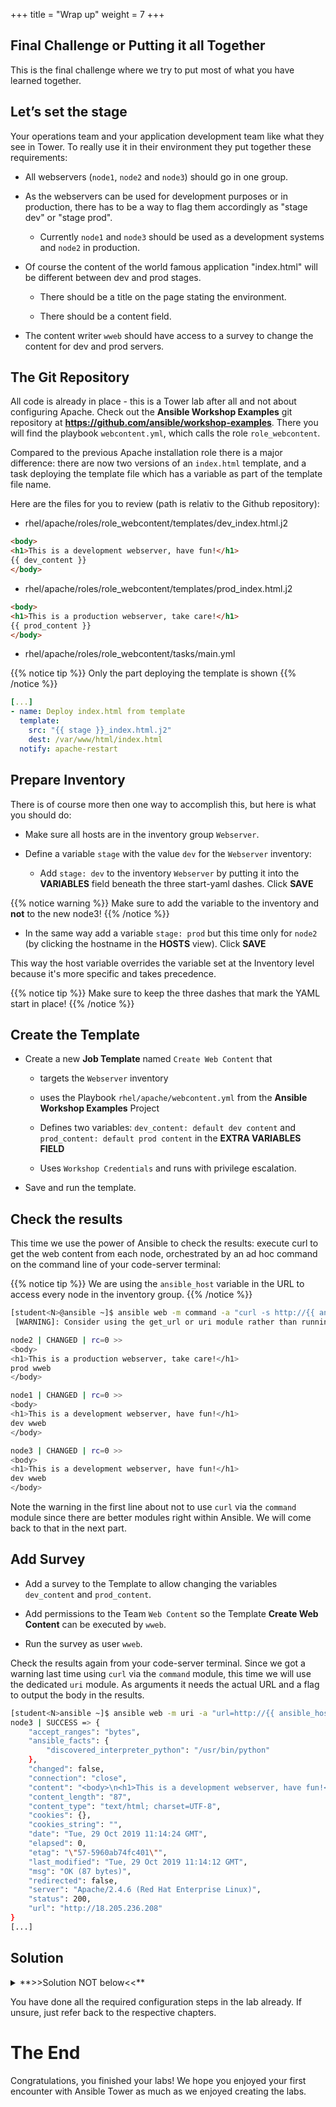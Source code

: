 +++
title = "Wrap up"
weight = 7
+++

## Final Challenge or Putting it all Together

This is the final challenge where we try to put most of what you have learned together.

## Let’s set the stage

Your operations team and your application development team like what they see in Tower. To really use it in their environment they put together these requirements:

- All webservers (`node1`, `node2` and `node3`) should go in one group.

- As the webservers can be used for development purposes or in production, there has to be a way to flag them accordingly as "stage dev" or "stage prod".

    - Currently `node1` and `node3` should be used as a development systems and `node2` in production.

- Of course the content of the world famous application "index.html" will be different between dev and prod stages.

    - There should be a title on the page stating the environment.

    - There should be a content field.

- The content writer `wweb` should have access to a survey to change the content for dev and prod servers.

## The Git Repository

All code is already in place - this is a Tower lab after all and not about configuring Apache. Check out the **Ansible Workshop Examples** git repository at **https://github.com/ansible/workshop-examples**. There you will find the playbook `webcontent.yml`, which calls the role `role_webcontent`.

Compared to the previous Apache installation role there is a major difference: there are now two versions of an `index.html` template, and a task deploying the template file which has a variable as part of the template file name.

Here are the files for you to review (path is relativ to the Github repository):

- rhel/apache/roles/role_webcontent/templates/dev_index.html.j2

```html
<body>
<h1>This is a development webserver, have fun!</h1>
{{ dev_content }}
</body>
```

- rhel/apache/roles/role_webcontent/templates/prod_index.html.j2

```html
<body>
<h1>This is a production webserver, take care!</h1>
{{ prod_content }}
</body>
```

- rhel/apache/roles/role_webcontent/tasks/main.yml

{{% notice tip %}}
Only the part deploying the template is shown
{{% /notice %}}

```yaml
[...]
- name: Deploy index.html from template
  template:
    src: "{{ stage }}_index.html.j2"
    dest: /var/www/html/index.html
  notify: apache-restart
```

## Prepare Inventory

There is of course more then one way to accomplish this, but here is what you should do:

- Make sure all hosts are in the inventory group `Webserver`.

- Define a variable `stage` with the value `dev` for the `Webserver` inventory:

    - Add `stage: dev` to the inventory `Webserver` by putting it into the **VARIABLES** field beneath the three start-yaml dashes. Click **SAVE**

{{% notice warning %}}
Make sure to add the variable to the inventory and **not** to the new node3!
{{% /notice %}}

- In the same way add a variable `stage: prod` but this time only for `node2` (by clicking the hostname in the **HOSTS** view). Click **SAVE**

This way the host variable overrides the variable set at the Inventory level because it's more specific and takes precedence.


{{% notice tip %}}
Make sure to keep the three dashes that mark the YAML start in place!
{{% /notice %}}

## Create the Template

- Create a new **Job Template** named `Create Web Content` that

    - targets the `Webserver` inventory

    - uses the Playbook `rhel/apache/webcontent.yml` from the **Ansible Workshop Examples** Project

    - Defines two variables: `dev_content: default dev content` and `prod_content: default prod content` in the **EXTRA VARIABLES FIELD**

    - Uses `Workshop Credentials` and runs with privilege escalation.

- Save and run the template.

## Check the results

This time we use the power of Ansible to check the results: execute curl to get the web content from each node, orchestrated by an ad hoc command on the command line of your code-server terminal:

{{% notice tip %}}
We are using the `ansible_host` variable in the URL to access every node in the inventory group.
{{% /notice %}}

```bash
[student<N>@ansible ~]$ ansible web -m command -a "curl -s http://{{ ansible_host }}"
 [WARNING]: Consider using the get_url or uri module rather than running 'curl'.  If you need to use command because get_url or uri is insufficient you can add 'warn: false' to this command task or set 'command_warnings=False' in ansible.cfg to get rid of this message.

node2 | CHANGED | rc=0 >>
<body>
<h1>This is a production webserver, take care!</h1>
prod wweb
</body>

node1 | CHANGED | rc=0 >>
<body>
<h1>This is a development webserver, have fun!</h1>
dev wweb
</body>

node3 | CHANGED | rc=0 >>
<body>
<h1>This is a development webserver, have fun!</h1>
dev wweb
</body>
```

Note the warning in the first line about not to use `curl` via the `command` module since there are better modules right within Ansible. We will come back to that in the next part.

## Add Survey

- Add a survey to the Template to allow changing the variables `dev_content` and `prod_content`.

- Add permissions to the Team `Web Content` so the Template **Create Web Content** can be executed by `wweb`.

- Run the survey as user `wweb`.

Check the results again from your code-server terminal. Since we got a warning last time using `curl` via the `command` module, this time we will use the dedicated `uri` module. As arguments it needs the actual URL and a flag to output the body in the results.

```bash
[student<N>ansible ~]$ ansible web -m uri -a "url=http://{{ ansible_host }} return_content=yes"
node3 | SUCCESS => {
    "accept_ranges": "bytes",
    "ansible_facts": {
        "discovered_interpreter_python": "/usr/bin/python"
    },
    "changed": false,
    "connection": "close",
    "content": "<body>\n<h1>This is a development webserver, have fun!</h1>\nwerners dev content\n</body>\n",
    "content_length": "87",
    "content_type": "text/html; charset=UTF-8",
    "cookies": {},
    "cookies_string": "",
    "date": "Tue, 29 Oct 2019 11:14:24 GMT",
    "elapsed": 0,
    "etag": "\"57-5960ab74fc401\"",
    "last_modified": "Tue, 29 Oct 2019 11:14:12 GMT",
    "msg": "OK (87 bytes)",
    "redirected": false,
    "server": "Apache/2.4.6 (Red Hat Enterprise Linux)",
    "status": 200,
    "url": "http://18.205.236.208"
}
[...]
```

## Solution

<details><summary>**>>Solution NOT below<<**</summary>
<p>
You have to figure this one out by yourself! ;-)
</p>
</details>

You have done all the required configuration steps in the lab already. If unsure, just refer back to the respective chapters.

# The End

Congratulations, you finished your labs\! We hope you enjoyed your first encounter with Ansible Tower as much as we enjoyed creating the labs.
